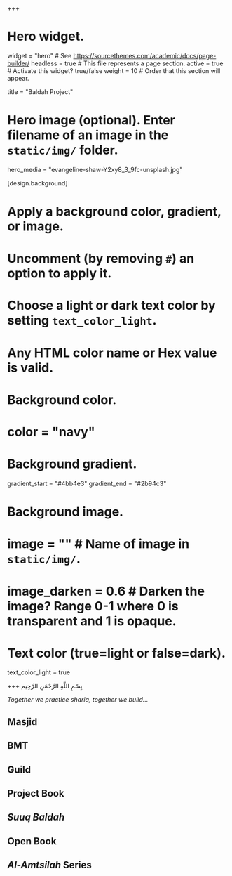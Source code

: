 +++
# Hero widget.
widget = "hero"  # See https://sourcethemes.com/academic/docs/page-builder/
headless = true  # This file represents a page section.
active = true  # Activate this widget? true/false
weight = 10  # Order that this section will appear.

title = "Baldah Project"

# Hero image (optional). Enter filename of an image in the `static/img/` folder.
hero_media = "evangeline-shaw-Y2xy8_3_9fc-unsplash.jpg"

[design.background]
  # Apply a background color, gradient, or image.
  #   Uncomment (by removing `#`) an option to apply it.
  #   Choose a light or dark text color by setting `text_color_light`.
  #   Any HTML color name or Hex value is valid.

  # Background color.
  # color = "navy"
  
  # Background gradient.
  gradient_start = "#4bb4e3"
  gradient_end = "#2b94c3"
  
  # Background image.
  # image = ""  # Name of image in `static/img/`.
  # image_darken = 0.6  # Darken the image? Range 0-1 where 0 is transparent and 1 is opaque.

  # Text color (true=light or false=dark).
  text_color_light = true

+++
بِسْمِ اللَّهِ الرَّحْمَنِ الرَّحِيم

*Together we practice sharia, together we build...*

## **Masjid**
## **BMT**
## **Guild**
## **Project Book**
## **_Suuq Baldah_**
## **Open Book**
## **_Al-Amtsilah_ Series**